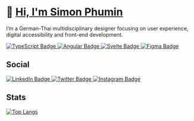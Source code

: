 # 👋 [Hi, I'm Simon Phumin](https://www.youtube.com/watch?v=dQw4w9WgXcQ)

I’m a German-Thai multidisciplinary designer focusing on user experience, digital accessibility and front-end development.

<div id="badges-tech">
  <a href="https://www.typescriptlang.org/">
    <img src="https://img.shields.io/badge/TypeScript-007ACC?style=for-the-badge&logo=typescript&logoColor=white" alt="TypeScript Badge"/>
  </a>
  <a href="https://angular.io/">
    <img src="https://img.shields.io/badge/Angular-DD0031?style=for-the-badge&logo=angular&logoColor=white" alt="Angular Badge"/>
  </a>
    <a href="https://svelte.dev/">
    <img src="https://img.shields.io/badge/Svelte-4A4A55?style=for-the-badge&logo=svelte&logoColor=FF3E00" alt="Svelte Badge"/>
  </a>
    <a href="https://figma.com/">
    <img src="https://img.shields.io/badge/Figma-F24E1E?style=for-the-badge&logo=figma&logoColor=white" alt="Figma Badge"/>
  </a>
</div>

## Social

<div id="badges">
  <a href="https://www.linkedin.com/in/simonschweikert/">
    <img src="https://img.shields.io/badge/LinkedIn-blue?style=for-the-badge&logo=linkedin&logoColor=white" alt="LinkedIn Badge"/>
  </a>
  <a href="https://twitter.com/simonphumin">
    <img src="https://img.shields.io/badge/Twitter-blue?style=for-the-badge&logo=twitter&logoColor=white" alt="Twitter Badge"/>
  </a>
    <a href="https://instagram.com/simonphumin">
    <img src="https://img.shields.io/badge/Instagram-E4405F?style=for-the-badge&logo=instagram&logoColor=white" alt="Instagram Badge"/>
  </a>
</div>

## Stats

[![Top Langs](https://github-readme-stats.vercel.app/api/top-langs/?username=simonphumin&layout=compact&theme=gotham)](https://github.com/anuraghazra/github-readme-stats)
